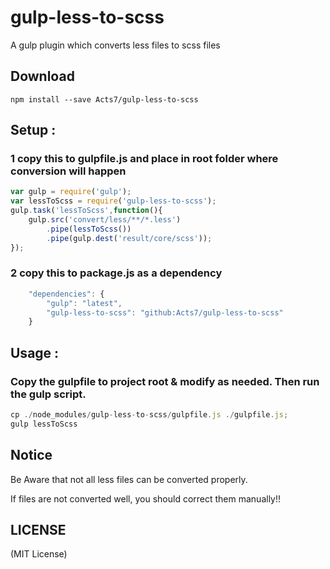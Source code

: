 gulp-less-to-scss
=======
A gulp plugin which converts less files to scss files

Download
-------

```
npm install --save Acts7/gulp-less-to-scss
```


Setup : 
-------

### 1 copy this to gulpfile.js and place in root folder where conversion will happen

```javascript
var gulp = require('gulp');
var lessToScss = require('gulp-less-to-scss');
gulp.task('lessToScss',function(){
    gulp.src('convert/less/**/*.less')
		.pipe(lessToScss())
		.pipe(gulp.dest('result/core/scss'));
});
```

### 2 copy this to package.js as a dependency
````javascript
	"dependencies": {
		"gulp": "latest",
		"gulp-less-to-scss": "github:Acts7/gulp-less-to-scss"
	}
````

Usage :
-------
### Copy the gulpfile to project root & modify as needed. Then run the gulp script.
````javascript
cp ./node_modules/gulp-less-to-scss/gulpfile.js ./gulpfile.js;
gulp lessToScss
````


Notice
-------
Be Aware that not all less files can be converted properly.

If files are not converted well, you should correct them manually!!

LICENSE
-------

(MIT License)